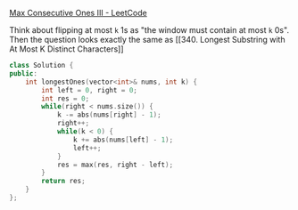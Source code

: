 [Max Consecutive Ones III - LeetCode](https://leetcode.com/problems/max-consecutive-ones-iii/description/)

Think about flipping at most `k` 1s as "the window must contain at most `k` 0s". Then the question looks exactly the same as [[340. Longest Substring with At Most K Distinct Characters]]

```cpp
class Solution {
public:
    int longestOnes(vector<int>& nums, int k) {
        int left = 0, right = 0;
        int res = 0;
        while(right < nums.size()) {
            k -= abs(nums[right] - 1);
            right++;
            while(k < 0) {
                k += abs(nums[left] - 1);
                left++;
            }
            res = max(res, right - left);
        }
        return res;
    }
};
```
